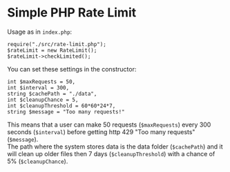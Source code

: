 # Simple PHP Rate Limit

Usage as in `index.php`:

    require("./src/rate-limit.php");
    $rateLimit = new RateLimit();
    $rateLimit->checkLimited();

You can set these settings in the constructor:

    int $maxRequests = 50,
    int $interval = 300,
    string $cachePath = "./data",
    int $cleanupChance = 5,
    int $cleanupThreshold = 60*60*24*7,
    string $message = "Too many requests!"

This means that a user can make 50 requests (`$maxRequests`) every 300 seconds (`$interval`) before getting http 429 "Too many requests" (`$message`).  
The path where the system stores data is the data folder (`$cachePath`) and it will clean up older files then 7 days (`$cleanupThreshold`) with a chance of 5% (`$cleanupChance`).
